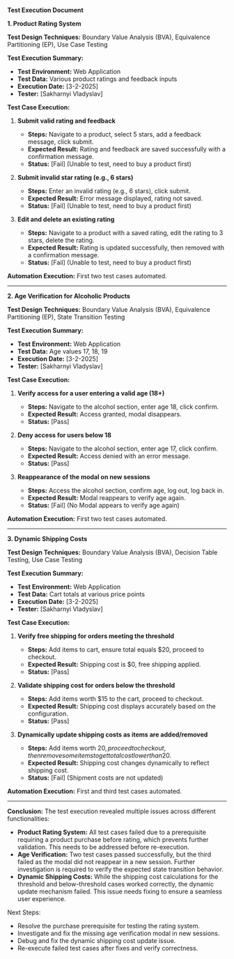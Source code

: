 **Test Execution Document**

**1. Product Rating System**

**Test Design Techniques:** Boundary Value Analysis (BVA), Equivalence Partitioning (EP), Use Case Testing

**Test Execution Summary:**
- **Test Environment:** Web Application
- **Test Data:** Various product ratings and feedback inputs
- **Execution Date:** [3-2-2025]
- **Tester:** [Sakharnyi Vladyslav]

**Test Case Execution:**
1. **Submit valid rating and feedback**  
   - **Steps:** Navigate to a product, select 5 stars, add a feedback message, click submit.  
   - **Expected Result:** Rating and feedback are saved successfully with a confirmation message.  
   - **Status:** [Fail] (Unable to test, need to buy a product first)
   
2. **Submit invalid star rating (e.g., 6 stars)**  
   - **Steps:** Enter an invalid rating (e.g., 6 stars), click submit.  
   - **Expected Result:** Error message displayed, rating not saved.  
   - **Status:** [Fail] (Unable to test, need to buy a product first)
   
3. **Edit and delete an existing rating**  
   - **Steps:** Navigate to a product with a saved rating, edit the rating to 3 stars, delete the rating.  
   - **Expected Result:** Rating is updated successfully, then removed with a confirmation message.  
   - **Status:** [Fail] (Unable to test, need to buy a product first)

**Automation Execution:** First two test cases automated.

---

**2. Age Verification for Alcoholic Products**

**Test Design Techniques:** Boundary Value Analysis (BVA), Equivalence Partitioning (EP), State Transition Testing

**Test Execution Summary:**
- **Test Environment:** Web Application
- **Test Data:** Age values 17, 18, 19
- **Execution Date:** [3-2-2025]
- **Tester:** [Sakharnyi Vladyslav]

**Test Case Execution:**
1. **Verify access for a user entering a valid age (18+)**  
   - **Steps:** Navigate to the alcohol section, enter age 18, click confirm.  
   - **Expected Result:** Access granted, modal disappears.  
   - **Status:** [Pass]
   
2. **Deny access for users below 18**  
   - **Steps:** Navigate to the alcohol section, enter age 17, click confirm.  
   - **Expected Result:** Access denied with an error message.  
   - **Status:** [Pass]
   
3. **Reappearance of the modal on new sessions**  
   - **Steps:** Access the alcohol section, confirm age, log out, log back in.  
   - **Expected Result:** Modal reappears to verify age again.  
   - **Status:** [Fail] (No Modal appears to verify age again)

**Automation Execution:** First two test cases automated.

---

**3. Dynamic Shipping Costs**

**Test Design Techniques:** Boundary Value Analysis (BVA), Decision Table Testing, Use Case Testing

**Test Execution Summary:**
- **Test Environment:** Web Application
- **Test Data:** Cart totals at various price points
- **Execution Date:** [3-2-2025]
- **Tester:** [Sakharnyi Vladyslav]

**Test Case Execution:**
1. **Verify free shipping for orders meeting the threshold**  
   - **Steps:** Add items to cart, ensure total equals $20, proceed to checkout.  
   - **Expected Result:** Shipping cost is $0, free shipping applied.  
   - **Status:** [Pass]
   
2. **Validate shipping cost for orders below the threshold**  
   - **Steps:** Add items worth $15 to the cart, proceed to checkout.  
   - **Expected Result:** Shipping cost displays accurately based on the configuration.  
   - **Status:** [Pass]
   
3. **Dynamically update shipping costs as items are added/removed**  
   - **Steps:** Add items worth 20$, proceed to checkout,  then remove some items to get total cost lower than 20$.
   - **Expected Result:** Shipping cost changes dynamically to reflect shipping cost.  
   - **Status:** [Fail] (Shipment costs are not updated)

**Automation Execution:** First and third test cases automated.

---

**Conclusion:**
The test execution revealed multiple issues across different functionalities:
- **Product Rating System:** All test cases failed due to a prerequisite requiring a product purchase before rating, which prevents further validation. This needs to be addressed before re-execution.
- **Age Verification:** Two test cases passed successfully, but the third failed as the modal did not reappear in a new session. Further investigation is required to verify the expected state transition behavior.
- **Dynamic Shipping Costs:** While the shipping cost calculations for the threshold and below-threshold cases worked correctly, the dynamic update mechanism failed. This issue needs fixing to ensure a seamless user experience.

Next Steps:
- Resolve the purchase prerequisite for testing the rating system.
- Investigate and fix the missing age verification modal in new sessions.
- Debug and fix the dynamic shipping cost update issue.
- Re-execute failed test cases after fixes and verify correctness.



